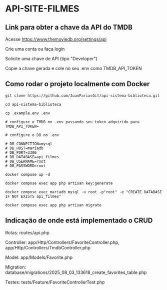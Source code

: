 # API-SITE-FILMES

## Link para obter a chave da API do TMDB

Acesse https://www.themoviedb.org/settings/api

Crie uma conta ou faça login

Solicite uma chave de API (tipo "Developer")

Copie a chave gerada e cole no seu .env como TMDB_API_TOKEN

## Como rodar o projeto localmente com Docker

```
git clone https://github.com/JuanFariasGit/api-sistema-biblioteca.git

cd api-sistema-biblioteca

cp .example.env .env 

# configure o TMDB no .env passando seu token adquirido para TMDB_API_TOKEN=

# configure o DB no .env

# DB_CONNECTION=mysql
# DB_HOST=mariadb
# DB_PORT=3306
# DB_DATABASE=api_filmes
# DB_USERNAME=root
# DB_PASSWORD=root

docker compose up -d

docker compose exec app php artisan key:generate

docker compose exec mariadb mysql -u root -p"root" -e "CREATE DATABASE IF NOT EXISTS api_filmes"

docker compose exec app php artisan migrate
```

## Indicação de onde está implementado o CRUD

Rotas: routes/api.php

Controller: app/Http/Controllers/FavoriteController.php, app/Http/Controllers/TmdbController.php 

Model: app/Models/Favorite.php

Migration: database/migrations/2025_08_03_133618_create_favorites_table.php

Testes: tests/Feature/FavoriteControllerTest.php
